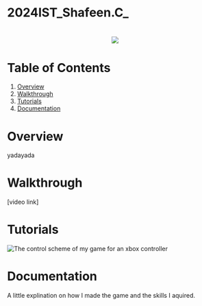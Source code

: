 # 2024IST_Shafeen.C_
<h1 align="center">
 <img src="https://github.com/user-attachments/assets/adfcc042-fba7-427b-adbb-7e60ec458206">

  <br />

# Table of Contents

1. [Overview](https://github.com/TempeHS/2024IST_Shaf.C_?tab=readme-ov-file#overview)
2. [Walkthrough](https://github.com/TempeHS/2024IST_Shaf.C_?tab=readme-ov-file#walkthrough)
3. [Tutorials](https://github.com/TempeHS/2024IST_Shaf.C_?tab=readme-ov-file#tutorials)
4. [Documentation](https://github.com/TempeHS/2024IST_Shaf.C_?tab=readme-ov-file#documentation)

# Overview

yadayada

# Walkthrough

[video link]

# Tutorials

![The control scheme of my game for an xbox controller]("https://github.com/Swebwite/My%20project/Assets/Sprites/Control%20Scheme.png")

# Documentation

A little explination on how I made the game and the skills I aquired.


